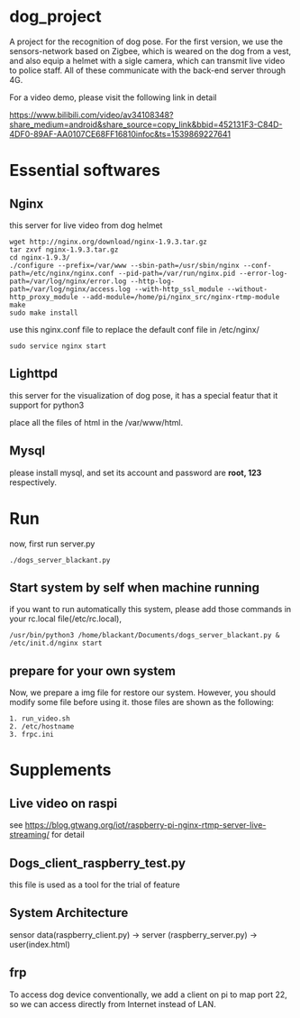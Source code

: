 # dog_project
A project for the recognition of dog pose. For the first version, we use the sensors-network based on Zigbee, which is weared on the dog from a vest, and also equip a helmet with a sigle camera, which can transmit live video to police staff. All of these communicate with the back-end server through 4G.

For a video demo, please visit the following link in detail

https://www.bilibili.com/video/av34108348?share_medium=android&share_source=copy_link&bbid=452131F3-C84D-4DF0-89AF-AA0107CE68FF16810infoc&ts=1539869227641

# Essential softwares
## Nginx

this server for live video from dog helmet

    wget http://nginx.org/download/nginx-1.9.3.tar.gz
    tar zxvf nginx-1.9.3.tar.gz
    cd nginx-1.9.3/
    ./configure --prefix=/var/www --sbin-path=/usr/sbin/nginx --conf-path=/etc/nginx/nginx.conf --pid-path=/var/run/nginx.pid --error-log-path=/var/log/nginx/error.log --http-log-path=/var/log/nginx/access.log --with-http_ssl_module --without-http_proxy_module --add-module=/home/pi/nginx_src/nginx-rtmp-module
    make
    sudo make install
use this nginx.conf file to replace the default conf file in /etc/nginx/
    
    sudo service nginx start


## Lighttpd
this server for the visualization of dog pose, it has a special featur that it support for python3

place all the files of html in the /var/www/html.

## Mysql
please install mysql, and set its account and password are **root, 123** respectively.

# Run
now, first run server.py

    ./dogs_server_blackant.py

## Start system by self when machine running
if you want to run automatically this system, please add those commands in your rc.local file(/etc/rc.local), 

    /usr/bin/python3 /home/blackant/Documents/dogs_server_blackant.py &
    /etc/init.d/nginx start

## prepare for your own system
Now, we prepare a img file for restore our system. However, you should modify some file before using it. those files are shown as the following:
    
    1. run_video.sh
    2. /etc/hostname
    3. frpc.ini

# Supplements

## Live video on raspi
see https://blog.gtwang.org/iot/raspberry-pi-nginx-rtmp-server-live-streaming/ for detail

## Dogs_client_raspberry_test.py 
this file is used as a tool for the trial of feature

## System Architecture
sensor data(raspberry_client.py) -> server (raspberry_server.py) -> user(index.html)

## frp
To access dog device conventionally, we add a client on pi to map port 22, so we can access directly from Internet instead of LAN.
